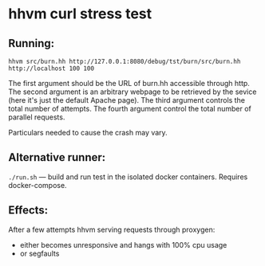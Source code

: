 # hhvm curl stress test

## Running:

`hhvm src/burn.hh http://127.0.0.1:8080/debug/tst/burn/src/burn.hh http://localhost 100 100`

The first argument should be the URL of burn.hh accessible through http.
The second argument is an arbitrary webpage to be retrieved by the sevice (here it's just the default Apache page).
The third argument controls the total number of attempts.
The fourth argument control the total number of parallel requests.

Particulars needed to cause the crash may vary.

## Alternative runner:

`./run.sh` — build and run test in the isolated docker containers. Requires docker-compose.

## Effects:

After a few attempts hhvm serving requests through proxygen:

- either becomes unresponsive and hangs with 100% cpu usage
- or segfaults

